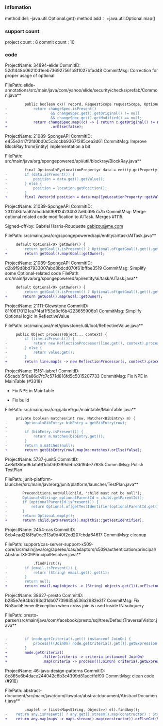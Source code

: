 ###  infomation 
method del:
-java.util.Optional.get()
method add：
+java.util.Optional.map()
###  support count
project count : 8
commit count : 10
###  code
ProjectName: 34894-elide
CommitID: 52d1448b06210d1eeb736927561b8f1027bfad48
CommitMsg: Correction for proper usage of optional

FilePath: elide-annotations/src/main/java/com/yahoo/elide/security/checks/prefab/Common.java**
```diff
         public boolean ok(T record, RequestScope requestScope, Optional<ChangeSpec> changeSpec) {
-            return changeSpec.isPresent()
-                    && changeSpec.get().getOriginal() != null
-                    && changeSpec.get().getModified() == null;
+            return changeSpec.map((c) -> { return c.getOriginal() != null && c.getModified() == null; })
+                    .orElse(false);
```
ProjectName: 21089-SpongeAPI
CommitID: e455e2417f2fd0bd0c5c3dcbb9367f285cea3d61
CommitMsg: Improve BlockRay.from(Entity) implementation a bit

FilePath: src/main/java/org/spongepowered/api/util/blockray/BlockRay.java**
```diff
         final Optional<EyeLocationProperty> data = entity.getProperty(EyeLocationProperty.class);
-        if (data.isPresent()) {
-            position = data.get().getValue();
-        } else {
-            position = location.getPosition();
-        }
+        final Vector3d position = data.map(EyeLocationProperty::getValue).orElse(location.getPosition());
```
ProjectName: 21089-SpongeAPI
CommitID: 2312d8bfaa82d5cddd068124234b32a6bd957a7b
CommitMsg: Merge optional related code modification to AITask. Merges #1115.

Signed-off-by: Gabriel Harris-Rouquette <gabizou@me.com>

FilePath: src/main/java/org/spongepowered/api/entity/ai/task/AITask.java**
```diff
     default Optional<O> getOwner() {
-        return getGoal().isPresent() ? Optional.of(getGoal().get().getOwner()) : Optional.empty();
+        return getGoal().map(Goal::getOwner);
```
ProjectName: 21089-SpongeAPI
CommitID: d2b9f9d8bd7933007abd8bdcd070f61bffbe3519
CommitMsg: Simplify some Optional-related code
FilePath: src/main/java/org/spongepowered/api/entity/ai/task/AITask.java**
```diff
     default Optional<O> getOwner() {
-        return getGoal().isPresent() ? Optional.of(getGoal().get().getOwner()) : Optional.empty();
+    	return getGoal().map(Goal::getOwner);
```
ProjectName: 21111-Glowstone
CommitID: 81f06170121ea7f4af1f53d8cf6b4223655906b1
CommitMsg: Simplify Optional logic in ReflectiveValue

FilePath: src/main/java/net/glowstone/util/loot/ReflectiveValue.java**
```diff
     public Object process(Object... context) {
-        if (line.isPresent()) {
-            return new ReflectionProcessor(line.get(), context).process();
-        } else {
-            return value.get();
-        }
+        return line.map(s -> new ReflectionProcessor(s, context).process()).orElseGet(value::get);
```
ProjectName: 15151-jabref
CommitID: 65cacb15f0a86d7fc7c571d816fd5c5015207733
CommitMsg: Fix NPE in MainTable (#3318)

* Fix NPE in MainTable

* Fix build

FilePath: src/main/java/org/jabref/gui/maintable/MainTable.java**
```diff
     private boolean matches(int row, Matcher<BibEntry> m) {
-        Optional<BibEntry> bibEntry = getBibEntry(row);
-
-        if (bibEntry.isPresent()) {
-            return m.matches(bibEntry.get());
-        }
-        return m.matches(null);
+        return getBibEntry(row).map(m::matches).orElse(false);
```
ProjectName: 5737-junit5
CommitID: 4e8d185bd8dafa9f1cb0d0299debb3b194e77635
CommitMsg: Polish TestPlan

FilePath: junit-platform-launcher/src/main/java/org/junit/platform/launcher/TestPlan.java**
```diff
 		Preconditions.notNull(child, "child must not be null");
-		Optional<String> optionalParentId = child.getParentId();
-		if (optionalParentId.isPresent()) {
-			return Optional.of(getTestIdentifier(optionalParentId.get()));
-		}
-		return Optional.empty();
+		return child.getParentId().map(this::getTestIdentifier);
```
ProjectName: 2454-cas
CommitID: 8cb4cad2f8f5a9ee313a9d40f2cd207cbda64617
CommitMsg: cleanup

FilePath: support/cas-server-support-x509-core/src/main/java/org/apereo/cas/adaptors/x509/authentication/principal/AbstractX509PrincipalResolver.java**
```diff
             .findFirst();
-        if (email.isPresent()) {
-            return (String) email.get().get(1);
-        }
-        return null;
+        return email.map(objects -> (String) objects.get(1)).orElse(null);
```
ProjectName: 38627-presto
CommitID: b285e7e94bb263d31db07739935a536a2682e317
CommitMsg: Fix NoSuchElementException when cross join is used inside IN subquery

FilePath: presto-parser/src/main/java/com/facebook/presto/sql/tree/DefaultTraversalVisitor.java**
```diff
 
-        if (node.getCriteria().get() instanceof JoinOn) {
-            process(((JoinOn) node.getCriteria().get()).getExpression(), context);
-        }
+        node.getCriteria()
+                .filter(criteria -> criteria instanceof JoinOn)
+                .map(criteria -> process(((JoinOn) criteria).getExpression(), context));
```
ProjectName: 46-java-design-patterns
CommitID: 8c865e6b4dace244042c8b3c4399d81adcffdf90
CommitMsg: clean code (#910)


FilePath: abstract-document/src/main/java/com/iluwatar/abstractdocument/AbstractDocument.java**
```diff
         .map(el -> (List<Map<String, Object>>) el).findAny();
-    return any.isPresent() ? any.get().stream().map(constructor) : Stream.empty();
+    return any.map(maps -> maps.stream().map(constructor)).orElseGet(Stream::empty);
```
